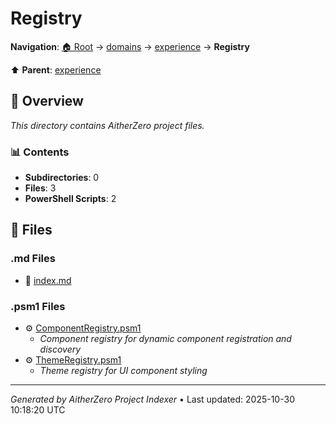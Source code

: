 # Registry

**Navigation**: [🏠 Root](../../../index.md) → [domains](../../index.md) → [experience](../index.md) → **Registry**

⬆️ **Parent**: [experience](../index.md)

## 📖 Overview

*This directory contains AitherZero project files.*

### 📊 Contents

- **Subdirectories**: 0
- **Files**: 3
- **PowerShell Scripts**: 2

## 📄 Files

### .md Files

- 📝 [index.md](./index.md)

### .psm1 Files

- ⚙️ [ComponentRegistry.psm1](./ComponentRegistry.psm1)
  - *Component registry for dynamic component registration and discovery*
- ⚙️ [ThemeRegistry.psm1](./ThemeRegistry.psm1)
  - *Theme registry for UI component styling*

---

*Generated by AitherZero Project Indexer* • Last updated: 2025-10-30 10:18:20 UTC

